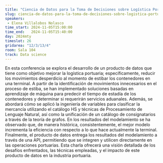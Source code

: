 ```yaml
---
title: "Ciencia de Datos para la Toma de Decisiones sobre Logística Portuaria"
slug: ciencia-de-datos-para-la-toma-de-decisiones-sobre-logistica-portuaria
speakers:
 - Elena Villalobos Nolasco
time_start: 2024-11-05T15:00:00
time_end:   2024-11-05T15:40:00
day: 2024mty
timeslot: 26
gridarea: "12/3/13/4"
room: Sala 104
track: Data science
---
```


En esta conferencia se explora el desarrollo de un producto de datos que tiene como objetivo mejorar la logística portuaria; específicamente, reducir los movimientos desperdicio al momento de estibar los contenedores en una terminal. A partir de la identificación de movimientos innecesarios en el proceso de estiba, se han implementado soluciones basadas en aprendizaje de máquina para predecir el tiempo de estadía de los contenedores y determinar si requerirán servicios aduanales. Además, se abordará cómo se aplicó la ingeniería de variables para clasificar la mercancía utilizando el catálogo HS y técnicas de Procesamiento de Lenguaje Natural, así como la unificación de un catálogo de consignatarios a través de la teoría de grafos. En los resultados del modelamiento se ha observado que, de manera histórica, consistentemente, el mejor modelo incrementa la eficiencia con respecto a lo que hace actualmente la terminal. Finalmente, el producto de datos entrega los resultados del modelamiento a través de una API, permitiendo que se integren y utilicen directamente en las operaciones portuarias. Esta charla ofrecerá una visión detallada de los desafíos enfrentados, las técnicas empleadas, y el impacto de este producto de datos en la industria portuaria.